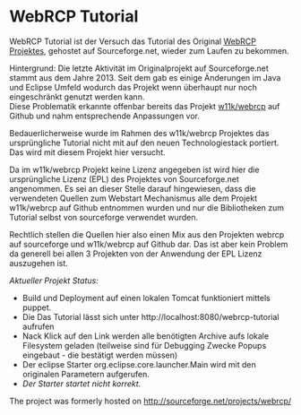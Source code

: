# WebRCP Tutorial

WebRCP Tutorial ist der Versuch das  Tutorial des Original [WebRCP Projektes](http://sourceforge.net/projects/webrcp/), gehostet auf Sourceforge.net, wieder zum Laufen zu bekommen.

Hintergrund: 
Die letzte Aktivität im Originalprojekt auf Sourceforge.net  stammt aus dem Jahre 2013. Seit dem gab es einige Änderungen im Java und Eclipse Umfeld wodurch das 
Projekt wenn überhaupt nur noch eingeschränkt genutzt werden kann.  
Diese Problematik erkannte offenbar bereits das Projekt [w11k/webrcp](https://github.com/w11k/webrcp) auf Github und nahm entsprechende Anpassungen vor. 

Bedauerlicherweise wurde im Rahmen des w11k/webrcp Projektes das ursprüngliche Tutorial nicht mit auf den neuen Technologiestack portiert. 
Das wird mit diesem Projekt hier versucht. 

Da im w11k/webrcp Projekt keine Lizenz angegeben ist wird hier die ursprüngliche Lizenz (EPL) des Projektes von Sourceforge.net angenommen. 
Es sei an dieser Stelle darauf hingewiesen, dass die verwendeten Quellen zum Webstart Mechanismus  alle dem Projekt w11k/webrcp auf Github 
entnommen wurden und nur die Bibliotheken zum Tutorial selbst von sourceforge verwendet wurden. 

Rechtlich stellen die Quellen hier also einen Mix aus den Projekten webrcp auf sourceforge und w11k/webrcp auf  Github dar. Das ist aber kein Problem
da generell bei allen 3 Projekten von der Anwendung der EPL Lizenz auszugehen ist. 

*Aktueller Projekt Status:*
* Build und Deployment auf einen lokalen Tomcat funktioniert mittels puppet.
* Die Das Tutorial lässt sich unter http://localhost:8080/webrcp-tutorial aufrufen
* Nack Klick auf den Link werden alle benötigten Archive aufs lokale Filesystem geladen (teilweise sind für Debugging Zwecke Popups eingebaut - die bestätigt werden müssen)
* Der eclipse Starter org.eclipse.core.launcher.Main wird mit den originalen Parametern aufgerufen.
* *Der Starter startet nicht korrekt.*

The project was formerly hosted on http://sourceforge.net/projects/webrcp/

